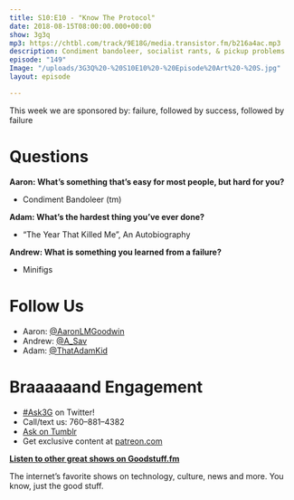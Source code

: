 ```yaml
---
title: S10:E10 - "Know The Protocol"
date: 2018-08-15T08:00:00.000+00:00
show: 3g3q
mp3: https://chtbl.com/track/9E18G/media.transistor.fm/b216a4ac.mp3
description: Condiment bandoleer, socialist rants, & pickup problems
episode: "149"
Image: "/uploads/3G3Q%20-%20S10E10%20-%20Episode%20Art%20-%20S.jpg"
layout: episode

---
```

This week we are sponsored by: failure, followed by success, followed by failure

# Questions

**Aaron: What’s something that’s easy for most people, but hard for you?**

- Condiment Bandoleer (tm)

**Adam: What’s the hardest thing you’ve ever done?**

- “The Year That Killed Me”, An Autobiography

**Andrew: What is something you learned from a failure?**

- Minifigs

# Follow Us

- Aaron: [@AaronLMGoodwin](http://twitter.com/aaronlmgoodwin)
- Andrew: [@A_Sav](http://twitter.com/a_sav)
- Adam: [@ThatAdamKid](http://twitter.com/thatadamkid)

# Braaaaaand Engagement

- [#Ask3G](http://twitter.com/) on Twitter!
- Call/text us: 760–881–4382
- [Ask on Tumblr](http://3g3q.co/ask)
- Get exclusive content at [patreon.com](http://www.patreon.com/3g3q)

**[Listen to other great shows on Goodstuff.fm](http://goodstuff.fm/)**

The internet’s favorite shows on technology, culture, news and more. You know, just the good stuff.